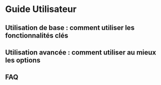 # Guide Utilisateur

## Utilisation de base : comment utiliser les fonctionnalités clés

## Utilisation avancée : comment utiliser au mieux les options

## FAQ
